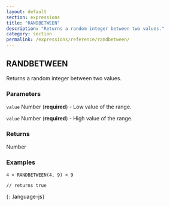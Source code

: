 ```yaml
---
layout: default
section: expressions
title: "RANDBETWEEN"
description: "Returns a random integer between two values."
category: section
permalink: /expressions/reference/randbetween/
---
```


## RANDBETWEEN

Returns a random integer between two values.

### Parameters

`value` Number (__required__) - Low value of the range.

`value` Number (__required__) - High value of the range.

### Returns

Number

### Examples

~~~
4 < RANDBETWEEN(4, 9) < 9

// returns true
~~~
{: .language-js}